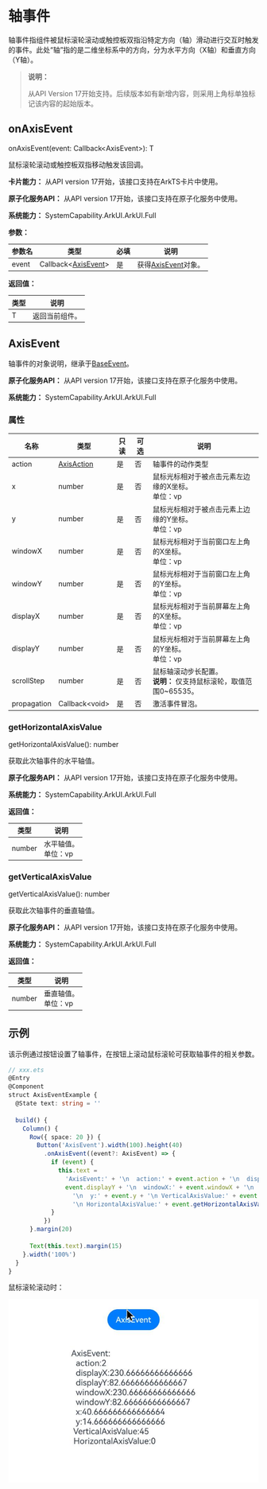 # 轴事件

轴事件指组件被鼠标滚轮滚动或触控板双指沿特定方向（轴）滑动进行交互时触发的事件。此处“轴”指的是二维坐标系中的方向，分为水平方向（X轴）和垂直方向（Y轴）。

>  **说明：**
>
>  从API Version 17开始支持。后续版本如有新增内容，则采用上角标单独标记该内容的起始版本。

## onAxisEvent

onAxisEvent(event: Callback\<AxisEvent>): T

鼠标滚轮滚动或触控板双指移动触发该回调。

**卡片能力：** 从API version 17开始，该接口支持在ArkTS卡片中使用。

**原子化服务API：** 从API version 17开始，该接口支持在原子化服务中使用。

**系统能力：** SystemCapability.ArkUI.ArkUI.Full

**参数：**

| 参数名 | 类型                              | 必填 | 说明                 |
| ------ | --------------------------------- | ---- | -------------------- |
| event  | Callback\<[AxisEvent](#axisevent)> | 是   | 获得[AxisEvent](#axisevent)对象。 |

**返回值：**

| 类型 | 说明 |
| -------- | -------- |
| T | 返回当前组件。 |

## AxisEvent

轴事件的对象说明，继承于[BaseEvent](ts-gesture-customize-judge.md#baseevent对象说明8)。

**原子化服务API：** 从API version 17开始，该接口支持在原子化服务中使用。

**系统能力：** SystemCapability.ArkUI.ArkUI.Full

### 属性

| 名称            | 类型  | 只读|可选                              | 说明                                                    |
| ------------------- | -----------------------|------|----- | -------------------------------------------------------- |
| action              | [AxisAction](ts-appendix-enums.md#axisaction17)           | 是   | 否   | 轴事件的动作类型                   |
| x                   | number                 | 是   | 否   | 鼠标光标相对于被点击元素左边缘的X坐标。<br/>单位：vp  |
| y                   | number                 | 是   | 否   | 鼠标光标相对于被点击元素上边缘的Y坐标。<br/>单位：vp  |
| windowX             | number                 | 是   | 否   | 鼠标光标相对于当前窗口左上角的X坐标。<br/>单位：vp |
| windowY             | number                 | 是   | 否   | 鼠标光标相对于当前窗口左上角的Y坐标。<br/>单位：vp |
| displayX            | number                 | 是   | 否   | 鼠标光标相对于当前屏幕左上角的X坐标。<br/>单位：vp |
| displayY            | number                 | 是   | 否   | 鼠标光标相对于当前屏幕左上角的Y坐标。<br/>单位：vp |
| scrollStep          | number                 | 是   | 否   | 鼠标轴滚动步长配置。<br/> **说明：**&nbsp;仅支持鼠标滚轮，取值范围0~65535。|
| propagation         | Callback\<void>        | 是   | 否   | 激活事件冒泡。   |

### getHorizontalAxisValue

getHorizontalAxisValue(): number

获取此次轴事件的水平轴值。

**原子化服务API：** 从API version 17开始，该接口支持在原子化服务中使用。

**系统能力：** SystemCapability.ArkUI.ArkUI.Full

**返回值：**

| 类型              |说明       |
| ------- | --------------------------------- | 
| number | 水平轴值。<br>单位：vp |

### getVerticalAxisValue

getVerticalAxisValue(): number

获取此次轴事件的垂直轴值。

**原子化服务API：** 从API version 17开始，该接口支持在原子化服务中使用。

**系统能力：** SystemCapability.ArkUI.ArkUI.Full

**返回值：**

| 类型              |说明       |
| ------- | --------------------------------- | 
| number | 垂直轴值。<br>单位：vp |

## 示例

该示例通过按钮设置了轴事件，在按钮上滚动鼠标滚轮可获取轴事件的相关参数。

```ts
// xxx.ets
@Entry
@Component
struct AxisEventExample {
  @State text: string = ''

  build() {
    Column() {
      Row({ space: 20 }) {
        Button('AxisEvent').width(100).height(40)
          .onAxisEvent((event?: AxisEvent) => {
            if (event) {
              this.text =
                'AxisEvent:' + '\n  action:' + event.action + '\n  displayX:' + event.displayX + '\n  displayY:' +
                event.displayY + '\n  windowX:' + event.windowX + '\n  windowY:' + event.windowY + '\n  x:' + event.x +
                  '\n  y:' + event.y + '\n VerticalAxisValue:' + event.getVerticalAxisValue() +
                  '\n HorizontalAxisValue:' + event.getHorizontalAxisValue()
            }
          })
      }.margin(20)

      Text(this.text).margin(15)
    }.width('100%')
  }
}
```

鼠标滚轮滚动时：

![onAxisEvent](figures/onAxisEvent.png)
